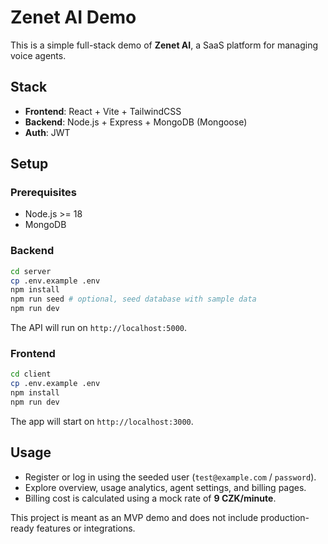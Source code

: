# Zenet AI Demo

This is a simple full-stack demo of **Zenet AI**, a SaaS platform for managing voice agents.

## Stack

- **Frontend**: React + Vite + TailwindCSS
- **Backend**: Node.js + Express + MongoDB (Mongoose)
- **Auth**: JWT

## Setup

### Prerequisites

- Node.js >= 18
- MongoDB

### Backend

```bash
cd server
cp .env.example .env
npm install
npm run seed # optional, seed database with sample data
npm run dev
```

The API will run on `http://localhost:5000`.

### Frontend

```bash
cd client
cp .env.example .env
npm install
npm run dev
```

The app will start on `http://localhost:3000`.

## Usage

- Register or log in using the seeded user (`test@example.com` / `password`).
- Explore overview, usage analytics, agent settings, and billing pages.
- Billing cost is calculated using a mock rate of **9 CZK/minute**.

This project is meant as an MVP demo and does not include production-ready features or integrations.
